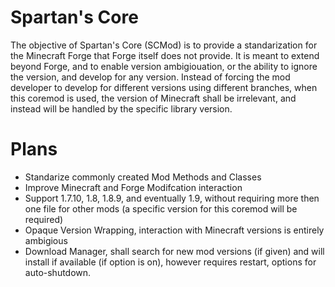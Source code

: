 # Spartan's Core
The objective of Spartan's Core (SCMod) is to provide a standarization for the Minecraft Forge that Forge itself does not provide. It is meant to extend beyond Forge, and to enable version ambigiouation, or the ability to ignore the version, and develop for any version. Instead of forcing the mod developer to develop for different versions using different branches, when this coremod is used, the version of Minecraft shall be irrelevant, and instead will be handled by the specific library version.

# Plans
- Standarize commonly created Mod Methods and Classes
- Improve Minecraft and Forge Modifcation interaction
- Support 1.7.10, 1.8, 1.8.9, and eventually 1.9, without requiring more then one file for other mods (a specific version for this coremod will be required)
- Opaque Version Wrapping, interaction with Minecraft versions is entirely ambigious
- Download Manager, shall search for new mod versions (if given) and will install if available (if option is on), however requires restart, options for auto-shutdown.